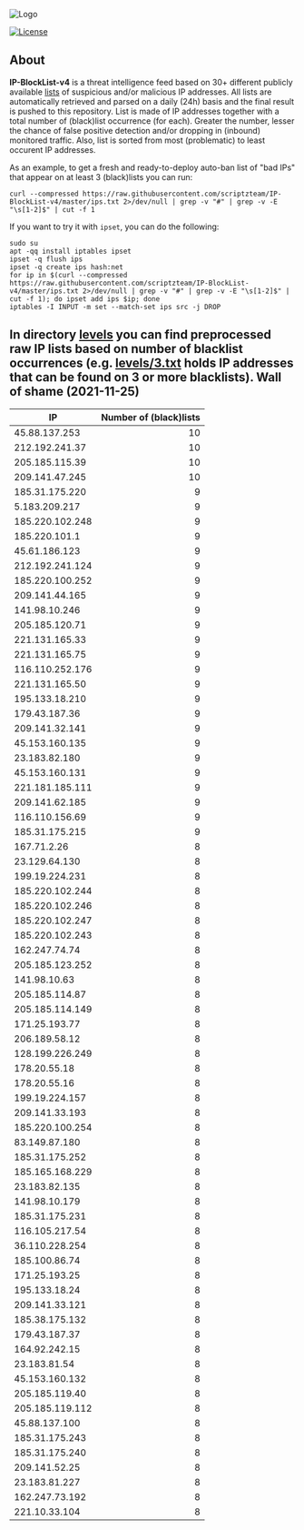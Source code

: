 ![Logo](https://i.imgur.com/PyKLAe7.png)

[![License](https://img.shields.io/badge/license-The_Unlicense-red.svg)](https://unlicense.org/)

About
----

**IP-BlockList-v4** is a threat intelligence feed based on 30+ different publicly available [lists](https://github.com/stamparm/maltrail) of suspicious and/or malicious IP addresses. All lists are automatically retrieved and parsed on a daily (24h) basis and the final result is pushed to this repository. List is made of IP addresses together with a total number of (black)list occurrence (for each). Greater the number, lesser the chance of false positive detection and/or dropping in (inbound) monitored traffic. Also, list is sorted from most (problematic) to least occurent IP addresses.

As an example, to get a fresh and ready-to-deploy auto-ban list of "bad IPs" that appear on at least 3 (black)lists you can run:

```
curl --compressed https://raw.githubusercontent.com/scriptzteam/IP-BlockList-v4/master/ips.txt 2>/dev/null | grep -v "#" | grep -v -E "\s[1-2]$" | cut -f 1
```

If you want to try it with `ipset`, you can do the following:

```
sudo su
apt -qq install iptables ipset
ipset -q flush ips
ipset -q create ips hash:net
for ip in $(curl --compressed https://raw.githubusercontent.com/scriptzteam/IP-BlockList-v4/master/ips.txt 2>/dev/null | grep -v "#" | grep -v -E "\s[1-2]$" | cut -f 1); do ipset add ips $ip; done
iptables -I INPUT -m set --match-set ips src -j DROP
```

In directory [levels](levels) you can find preprocessed raw IP lists based on number of blacklist occurrences (e.g. [levels/3.txt](levels/3.txt) holds IP addresses that can be found on 3 or more blacklists).
Wall of shame (2021-11-25)
----

|IP|Number of (black)lists|
|---|--:|
45.88.137.253|10
212.192.241.37|10
205.185.115.39|10
209.141.47.245|10
185.31.175.220|9
5.183.209.217|9
185.220.102.248|9
185.220.101.1|9
45.61.186.123|9
212.192.241.124|9
185.220.100.252|9
209.141.44.165|9
141.98.10.246|9
205.185.120.71|9
221.131.165.33|9
221.131.165.75|9
116.110.252.176|9
221.131.165.50|9
195.133.18.210|9
179.43.187.36|9
209.141.32.141|9
45.153.160.135|9
23.183.82.180|9
45.153.160.131|9
221.181.185.111|9
209.141.62.185|9
116.110.156.69|9
185.31.175.215|9
167.71.2.26|8
23.129.64.130|8
199.19.224.231|8
185.220.102.244|8
185.220.102.246|8
185.220.102.247|8
185.220.102.243|8
162.247.74.74|8
205.185.123.252|8
141.98.10.63|8
205.185.114.87|8
205.185.114.149|8
171.25.193.77|8
206.189.58.12|8
128.199.226.249|8
178.20.55.18|8
178.20.55.16|8
199.19.224.157|8
209.141.33.193|8
185.220.100.254|8
83.149.87.180|8
185.31.175.252|8
185.165.168.229|8
23.183.82.135|8
141.98.10.179|8
185.31.175.231|8
116.105.217.54|8
36.110.228.254|8
185.100.86.74|8
171.25.193.25|8
195.133.18.24|8
209.141.33.121|8
185.38.175.132|8
179.43.187.37|8
164.92.242.15|8
23.183.81.54|8
45.153.160.132|8
205.185.119.40|8
205.185.119.112|8
45.88.137.100|8
185.31.175.243|8
185.31.175.240|8
209.141.52.25|8
23.183.81.227|8
162.247.73.192|8
221.10.33.104|8
